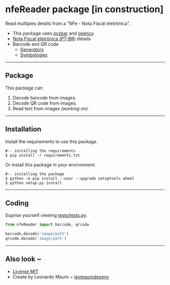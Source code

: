 # nfeReader package [in construction]
   
Read multiples details from a "NFe - Nota Fiscal eletrônica".   
-   This package uses [pyzbar](https://github.com/NaturalHistoryMuseum/pyzbar) and [opencv](https://github.com/skvark/opencv-python).
-   [Nota Fiscal eletrônica (PT-BR)](https://bomcontrole.com.br/cupom-fiscal-eletronico-sat/) details
-   Barcode and QR code
    -   [Generators](https://barcode.tec-it.com/en/Code128)
    -   [Symbologies](https://www.tec-it.com/en/support/knowbase/barcode-overview/linear/Default.aspx)

---
## Package

This package can:
1.  Decode barcode from images.
2.  Decode QR code from images.
3.  Read text from images _(working on)_.

---
## Installation

Install the requirements to use this package.

```shell
#-- installing the requirements
$ pip install -r requirements.txt
```

Or install this package in your environment.   

```shell
#-- installing the package
$ python -m pip install --user --upgrade setuptools wheel
$ python setup.py install
```

---
## Coding

Suprise yourself viewing [tests/tests.py](tests/tests.py).   
```python
from nfeReader import barcode, qrcode

barcode.decode('image/path')
qrcode.decode('image/path')
```

---
## Also look ~

-   [License MIT](LICENSE)
-   Create by Leonardo Mauro ~ [leomaurodesenv](https://github.com/leomaurodesenv/)

